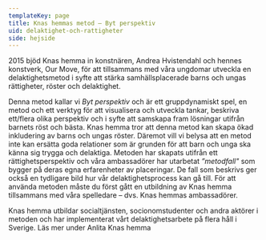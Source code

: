 ```yaml
---
templateKey: page
title: Knas hemmas metod – Byt perspektiv
uid: delaktighet-och-rattigheter
side: hejside
---
```

2015 bjöd Knas hemma in konstnären, Andrea Hvistendahl och hennes konstverk, Our Move, för att tillsammans med våra ungdomar utveckla en delaktighetsmetod i syfte att stärka samhällsplacerade barns och ungas rättigheter, röster och delaktighet.

Denna metod kallar vi *Byt perspektiv* och är ett gruppdynamiskt spel, en metod och ett verktyg för att visualisera och utveckla tankar, beskriva ett/flera olika perspektiv och i syfte att samskapa fram lösningar utifrån barnets röst och bästa. Knas hemma tror att denna metod kan skapa ökad inkludering av barns och ungas röster. Däremot vill vi belysa att en metod inte kan ersätta goda relationer som är grunden för att barn och unga ska känna sig trygga och delaktiga. Metoden har skapats utifrån ett rättighetsperspektiv och våra ambassadörer har utarbetat *”metodfall"* som bygger på deras egna erfarenheter av placeringar. De fall som beskrivs ger också en tydligare bild hur vår delaktighetsprocess kan gå till. För att använda metoden måste du först gått en utbildning av Knas hemma tillsammans med våra spelledare – dvs. Knas hemmas ambassadörer.

Knas hemma utbildar socialtjänsten, socionomstudenter och andra aktörer i metoden och har implementerat vårt delaktighetsarbete på flera håll i Sverige. Läs mer under Anlita Knas hemma 
